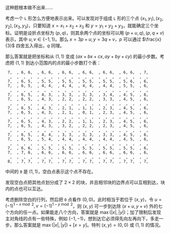 这种题根本做不出来……

考虑一个 `L` 形怎么方便地表示出来。可以发现对于组成 `L` 形的三个点 $(x_1,y_1),(x_2,y_2),(x_3,y_3)$，只要知道 $x = x_1 + x_2 + x_3$ 和 $y = y_1 + y_2 + y_3$，就能确定三个坐标。证明是设折点坐标为 $(p,q)$，则其余两个点的坐标可以用 $(p+u,q),(p,q+v)$ 表示，其中 $u,v \in \{-1,1\}$。那么 $x = 3p + u, y = 3q + v$，$p$ 可以通过 $\frac{x}{3}$ 四舍五入得出，$q$ 同理。

那么答案就是把坐标和从 $(1,1)$ 变成 $(ax + bx + cx, ay + by + cy)$ 的最小步数。考虑把 $(1,1)$ 到达小范围内的点的最小步数打个表：

```
 7,  , 6, 6,  , 6, 6,  , 6, 6,  , 6, 6,  , 6, 6,  , 6, 6,  , 7,
  ,  ,  ,  ,  ,  ,  ,  ,  ,  ,  ,  ,  ,  ,  ,  ,  ,  ,  ,  ,  ,
 7,  , 6, 5,  , 5, 5,  , 5, 5,  , 5, 5,  , 5, 5,  , 5, 6,  , 6,
 7,  , 6, 5,  , 4, 4,  , 4, 4,  , 4, 4,  , 4, 4,  , 5, 5,  , 6,
  ,  ,  ,  ,  ,  ,  ,  ,  ,  ,  ,  ,  ,  ,  ,  ,  ,  ,  ,  ,  ,
 7,  , 6, 5,  , 4, 3,  , 3, 3,  , 3, 3,  , 3, 4,  , 4, 5,  , 6,
 7,  , 6, 5,  , 4, 3,  , 2, 2,  , 2, 2,  , 3, 3,  , 4, 5,  , 6,
  ,  ,  ,  ,  ,  ,  ,  ,  ,  ,  ,  ,  ,  ,  ,  ,  ,  ,  ,  ,  ,
 7,  , 6, 5,  , 4, 3,  , 2, 1,  , 1, 1,  , 2, 3,  , 4, 5,  , 6,
 7,  , 6, 5,  , 4, 3,  , 2, 1,  , 0, 1,  , 2, 3,  , 4, 5,  , 6,
  ,  ,  ,  ,  ,  ,  ,  ,  ,  ,  ,  ,  ,  ,  ,  ,  ,  ,  ,  ,  ,
 7,  , 6, 5,  , 4, 3,  , 2, 2,  , 1, 1,  , 2, 3,  , 4, 5,  , 6,
 7,  , 6, 5,  , 4, 3,  , 3, 2,  , 2, 2,  , 2, 3,  , 4, 5,  , 6,
  ,  ,  ,  ,  ,  ,  ,  ,  ,  ,  ,  ,  ,  ,  ,  ,  ,  ,  ,  ,  ,
 7,  , 6, 5,  , 4, 4,  , 3, 3,  , 3, 3,  , 3, 3,  , 4, 5,  , 6,
 7,  , 6, 5,  , 5, 4,  , 4, 4,  , 4, 4,  , 4, 4,  , 4, 5,  , 6,
  ,  ,  ,  ,  ,  ,  ,  ,  ,  ,  ,  ,  ,  ,  ,  ,  ,  ,  ,  ,  ,
 7,  , 6, 6,  , 5, 5,  , 5, 5,  , 5, 5,  , 5, 5,  , 5, 5,  , 6,
 7,  , 7, 6,  , 6, 6,  , 6, 6,  , 6, 6,  , 6, 6,  , 6, 6,  , 6,
  ,  ,  ,  ,  ,  ,  ,  ,  ,  ,  ,  ,  ,  ,  ,  ,  ,  ,  ,  ,  ,
 8,  , 7, 7,  , 7, 7,  , 7, 7,  , 7, 7,  , 7, 7,  , 7, 7,  , 7,

```

中间的 `0` 是 $(1,1)$，空白点表示这个点不存在。

发现空白点把其他点划分成了 $2 \times 2$ 的块，并且相邻块的边界点可以互相到达，块内的点也可以互达。

考虑删除空白的行列，然后把 `0` 点看作 $(0,0)$。此时相当于若位于 $(x,y)$，令 $u = (-1)^{1 - x \bmod 2}, v = (-1)^{1 - y \bmod 2}$，则 $(x,y)$ 可一步到达除 $(x + u, y + v)$ 外的七个方向的任一点。如果能走八个方向，答案就是 $\max(|x|,|y|)$；加了限制后发现主对角线的点有一些特殊，例如 $(-1,-1)$，想到达它必须得先向左再向下，多走一步。那么答案就是 $\max(|x|,|y|) + [x=y]$。特判 $(x,y) = (0,0)$ 或 $(1,1)$ 的情况。